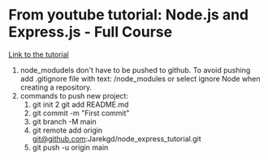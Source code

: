 # From youtube tutorial: Node.js and Express.js - Full Course 
[Link to the tutorial](https://www.youtube.com/watch?v=Oe421EPjeBE&t=3990s "Node.js and Express.js - Full Course ")

1. node_modudels don't have to be pushed to github. To avoid pushing add .gitignore file with text: /node_modules or select ignore Node when creating a repository.
2. commands to push new project:
    1. git init
    2 git add README.md
    3. git commit -m "First commit"
    4. git branch -M main
    5. git remote add origin git@github.com:Jarekgd/node_express_tutorial.git
    6. git push -u origin main
